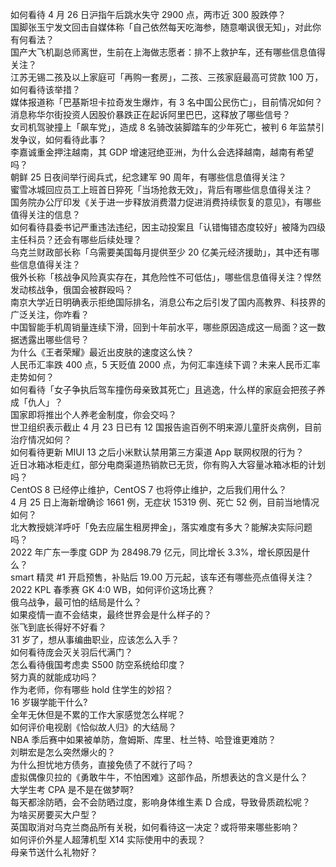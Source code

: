如何看待  4 月 26 日沪指午后跳水失守 2900 点，两市近 300 股跌停？  
国脚张玉宁发文回击自媒体称「自己依然每天吃海参，随意嘲讽很无知」，对此你有何看法？  
国产大飞机副总师离世，生前在上海做志愿者：排不上救护车，还有哪些信息值得关注？  
江苏无锡二孩及以上家庭可「再购一套房」，二孩、三孩家庭最高可贷款 100 万，如何看待该举措？  
媒体报道称「巴基斯坦卡拉奇发生爆炸，有 3 名中国公民伤亡」，目前情况如何？  
消息称华尔街投资人因股价暴跌正在起诉阿里巴巴，这释放了哪些信号？  
女司机驾驶撞上「飙车党」，造成 8 名骑改装脚踏车的少年死亡，被判 6 年监禁引发争议，如何看待此事？  
李嘉诚重金押注越南，其 GDP 增速冠绝亚洲，为什么会选择越南，越南有希望吗？  
朝鲜 25 日夜间举行阅兵式，纪念建军 90 周年，有哪些信息值得关注？  
蜜雪冰城回应员工上班首日猝死「当场抢救无效」，背后有哪些信息值得关注？  
国务院办公厅印发《关于进一步释放消费潜力促进消费持续恢复的意见》，有哪些值得关注的信息？  
如何看待县委书记严重违法违纪，因主动投案且「认错悔错态度较好」被降为四级主任科员？还会有哪些后续处理？  
乌克兰财政部长称「乌需要美国每月提供至少 20 亿美元经济援助」，其中还有哪些信息值得关注？  
俄外长称「核战争风险真实存在，其危险性不可低估」，哪些信息值得关注？悍然发动核战争，俄国会被群殴吗？  
南京大学近日明确表示拒绝国际排名，消息公布之后引发了国内高教界、科技界的广泛关注，你咋看？  
中国智能手机周销量连续下滑，回到十年前水平，哪些原因造成这一局面？这一数据透露出哪些信号？  
为什么《王者荣耀》最近出皮肤的速度这么快？  
人民币汇率跌 400 点，5 天贬值 2000 点，为何汇率连续下调？未来人民币汇率走势如何？  
如何看待「女子争执后驾车撞伤母亲致其死亡」且逃逸，什么样的家庭会把孩子养成「仇人」？  
国家即将推出个人养老金制度，你会交吗？  
世卫组织表示截止 4 月 23 日已有 12 国报告逾百例不明来源儿童肝炎病例，目前治疗情况如何？  
如何看待更新 MIUI 13 之后小米默认禁用第三方渠道 App 联网权限的行为？  
近日冰箱冰柜走红，部分电商渠道热销款已无货，你有购入大容量冰箱冰柜的计划吗？  
CentOS 8 已经停止维护，CentOS 7 也将停止维护，之后我们用什么？  
4 月 25 日上海新增确诊 1661 例，无症状 15319 例、死亡 52 例，目前当地情况如何？  
北大教授姚洋呼吁「免去应届生租房押金」，落实难度有多大？能解决实际问题吗？  
2022 年广东一季度 GDP 为 28498.79 亿元，同比增长 3.3%，增长原因是什么？  
smart 精灵 #1 开启预售，补贴后 19.00 万元起，该车还有哪些亮点值得关注？  
2022 KPL 春季赛 GK 4:0 WB，如何评价这场比赛？  
俄乌战争，最可怕的结局是什么？  
如果疫情一直不会结束，最终世界会是什么样子的？  
张飞到底长得好不好看？  
31 岁了，想从事编曲职业，应该怎么入手？  
如何看待庞会灭关羽后代满门？  
怎么看待俄国考虑卖 S500 防空系统给印度？  
努力真的就能成功吗？  
作为老师，你有哪些 hold 住学生的妙招？  
16 岁辍学能干什么?  
全年无休但是不累的工作大家感觉怎么样呢？  
如何评价电视剧《恰似故人归》的大结局？  
NBA 季后赛中如果被单防，詹姆斯、库里、杜兰特、哈登谁更难防？  
刘畊宏是怎么突然爆火的？  
为什么担忧地方债务，直接免债了不就行了吗？  
虚拟偶像贝拉的《勇敢牛牛，不怕困难》这部作品，所想表达的含义是什么？  
大学生考 CPA 是不是在做梦啊?  
每天都涂防晒，会不会防晒过度，影响身体维生素 D 合成，导致骨质疏松呢？  
为啥买房要买大户型？  
英国取消对乌克兰商品所有关税，如何看待这一决定？或将带来哪些影响？  
如何评价外星人超薄机型 X14 实际使用中的表现？  
母亲节送什么礼物好？  
